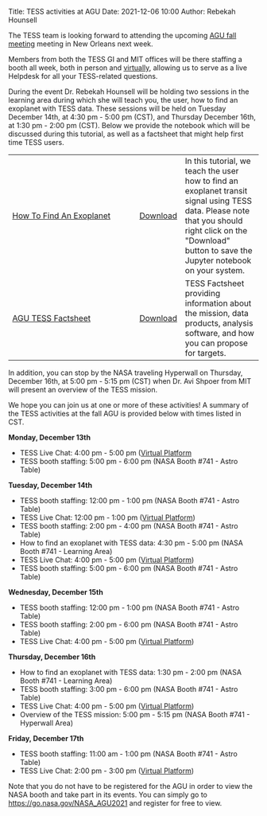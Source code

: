 Title: TESS activities at AGU
Date: 2021-12-06 10:00
Author: Rebekah Hounsell

The TESS team is looking forward to attending the upcoming [AGU fall meeting](https://www.agu.org/Fall-Meeting) meeting in New Orleans next week. 

Members from both the TESS GI and MIT offices will be there staffing a booth all week, both in person and [virtually](https://go.nasa.gov/NASA_AGU2021), allowing us to serve as a live Helpdesk for all your TESS-related questions. 

During the event Dr. Rebekah Hounsell will be holding two sessions in the learning area during which she will teach you, the user, how to find an exoplanet with TESS data. These sessions will be held on Tuesday December 14th, at 4:30 pm - 5:00 pm (CST), and Thursday December 16th, at 1:30 pm - 2:00 pm (CST). Below we provide the notebook which will be discussed during this tutorial, as well as a factsheet that might help first time TESS users. 

<table class="table table-striped table-hover" style="max-width:55em;">

<tr>
    <td style="width: 15em;">
    <a href='HowToFindAnExoplanet-UserVersion.html'>How To Find An Exoplanet</a></td>
    <td><a href="docs/tutorials/HowToFindAnExoplanet-UserVersion.ipynb" download>Download</a></td>
    <td>In this tutorial, we teach the user how to find an exoplanet transit signal using TESS data. Please note that you should right click on the "Download" button to save the Jupyter notebook on your system.</td>
</tr>

<tr>
    <td style="width: 15em;">
    <a href='images/news/AGU-Factsheet2021.pdf'>AGU TESS Factsheet</a></td>
    <td><a href="images/news/AGU-Factsheet2021.pdf" download>Download</a></td>
    <td>TESS Factsheet providing information about the mission, data products, analysis software, and how you can propose for targets.</td>
  </tr>
</table>

In addition, you can stop by the NASA traveling Hyperwall on Thursday, December 16th, at 5:00 pm - 5:15 pm (CST) when Dr. Avi Shpoer from MIT will present an overview of the TESS mission. 

We hope you can join us at one or more of these activities! A summary of the TESS activities at the fall AGU is provided below with times listed in CST.


<b> Monday, December 13th </b>

- TESS Live Chat: 4:00 pm - 5:00 pm ([Virtual Platform](https://go.nasa.gov/NASA_AGU2021) 
- TESS booth staffing: 5:00 pm - 6:00 pm (NASA Booth #741 - Astro Table) 

<b> Tuesday, December 14th </b>

- TESS booth staffing: 12:00 pm - 1:00 pm (NASA Booth #741 - Astro Table) 
- TESS Live Chat: 12:00 pm - 1:00 pm ([Virtual Platform](https://go.nasa.gov/NASA_AGU2021)) 
- TESS booth staffing: 2:00 pm - 4:00 pm (NASA Booth #741 - Astro Table) 
- How to find an exoplanet with TESS data: 4:30 pm - 5:00 pm (NASA Booth #741 - Learning Area) 
- TESS Live Chat:  4:00 pm - 5:00 pm ([Virtual Platform](https://go.nasa.gov/NASA_AGU2021)) 
- TESS booth staffing: 5:00 pm - 6:00 pm (NASA Booth #741 - Astro Table) 

<b> Wednesday, December 15th </b>

- TESS booth staffing: 12:00 pm - 1:00 pm (NASA Booth #741 - Astro Table) 
- TESS booth staffing: 2:00 pm - 6:00 pm (NASA Booth #741 - Astro Table) 
- TESS Live Chat: 4:00 pm - 5:00 pm ([Virtual Platform](https://go.nasa.gov/NASA_AGU2021)) 

<b> Thursday, December 16th </b>

- How to find an exoplanet with TESS data: 1:30 pm - 2:00 pm (NASA Booth #741 - Learning Area) 
- TESS booth staffing: 3:00 pm - 6:00 pm (NASA Booth #741 - Astro Table) 
- TESS Live Chat: 4:00 pm - 5:00 pm ([Virtual Platform](https://go.nasa.gov/NASA_AGU2021)) 
- Overview of the TESS mission: 5:00 pm - 5:15 pm (NASA Booth #741 - Hyperwall Area)

<b> Friday, December 17th </b>

- TESS booth staffing: 11:00 am - 1:00 pm (NASA Booth #741 - Astro Table) 
- TESS Live Chat:  2:00 pm - 3:00 pm ([Virtual Platform](https://go.nasa.gov/NASA_AGU2021)) 

Note that you do not have to be registered for the AGU in order to view the NASA booth and take part in its events. You can simply go to https://go.nasa.gov/NASA_AGU2021 and register for free to view. 
